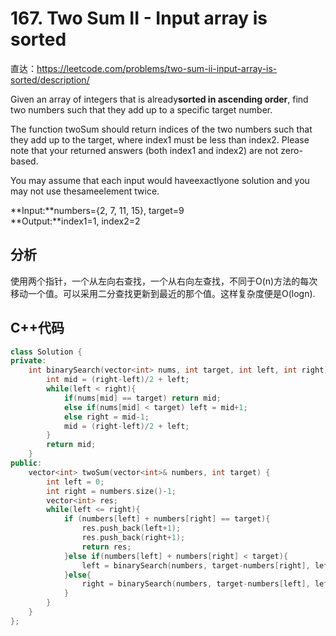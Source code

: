 # 167. Two Sum II - Input array is sorted

直达：https://leetcode.com/problems/two-sum-ii-input-array-is-sorted/description/

Given an array of integers that is already**sorted in ascending order**, find two numbers such that they add up to a specific target number.

The function twoSum should return indices of the two numbers such that they add up to the target, where index1 must be less than index2. Please note that your returned answers \(both index1 and index2\) are not zero-based.

You may assume that each input would haveexactlyone solution and you may not use thesameelement twice.

**Input:**numbers={2, 7, 11, 15}, target=9  
**Output:**index1=1, index2=2

## 分析

使用两个指针，一个从左向右查找，一个从右向左查找，不同于O\(n\)方法的每次移动一个值。可以采用二分查找更新到最近的那个值。这样复杂度便是O\(logn\).

## C++代码

```cpp
class Solution {
private:
    int binarySearch(vector<int> nums, int target, int left, int right){
        int mid = (right-left)/2 + left;
        while(left < right){
            if(nums[mid] == target) return mid;
            else if(nums[mid] < target) left = mid+1;
            else right = mid-1;
            mid = (right-left)/2 + left; 
        }
        return mid;
    }
public:
    vector<int> twoSum(vector<int>& numbers, int target) {
        int left = 0;
        int right = numbers.size()-1;
        vector<int> res;
        while(left <= right){
            if (numbers[left] + numbers[right] == target){
                res.push_back(left+1);
                res.push_back(right+1);
                return res;
            }else if(numbers[left] + numbers[right] < target){
                left = binarySearch(numbers, target-numbers[right], left+1, right-1);
            }else{
                right = binarySearch(numbers, target-numbers[left], left+1, right-1);
            }
        }
    }
};
```




